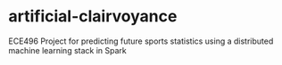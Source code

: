 # artificial-clairvoyance
ECE496 Project for predicting future sports statistics using a distributed machine learning stack in Spark
